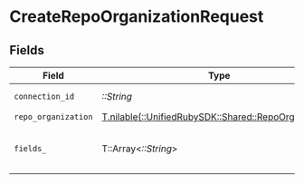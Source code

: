 # CreateRepoOrganizationRequest


## Fields

| Field                                                                                            | Type                                                                                             | Required                                                                                         | Description                                                                                      |
| ------------------------------------------------------------------------------------------------ | ------------------------------------------------------------------------------------------------ | ------------------------------------------------------------------------------------------------ | ------------------------------------------------------------------------------------------------ |
| `connection_id`                                                                                  | *::String*                                                                                       | :heavy_check_mark:                                                                               | ID of the connection                                                                             |
| `repo_organization`                                                                              | [T.nilable(::UnifiedRubySDK::Shared::RepoOrganization)](../../models/shared/repoorganization.md) | :heavy_minus_sign:                                                                               | N/A                                                                                              |
| `fields_`                                                                                        | T::Array<*::String*>                                                                             | :heavy_minus_sign:                                                                               | Comma-delimited fields to return                                                                 |